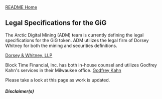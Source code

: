[README Home](README.md)
## Legal Specifications for the GiG

The Arctic Digital Mining (ADM) team is currently defining the legal specifications for the GiG token.  ADM utilizes the legal firm of Dorsey Whitney for both the mining and securities definitions.

[Dorsey & Whitney, LLP](https://dorsey.com)

Block Time Financial, Inc. has both in-house counsel and utilizes Godfrey Kahn's services in their Milwaukee office.
[Godfrey Kahn](https://gklaw.com)

Please take a look at this page as work is updated.

##### Disclaimer(s)
